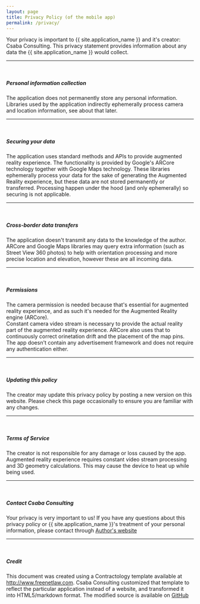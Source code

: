 ```yaml
---
layout: page
title: Privacy Policy (of the mobile app)
permalink: /privacy/
---
```

<div class="section">
  <div class="row">
    <div class="col s12">
      Your privacy is important to {{ site.application_name }} and it's creator:
      Csaba Consulting. This privacy statement provides information about any data
      the {{ site.application_name }} would collect.
    </div>
  </div>
</div>

<hr>
<br>

<div class="section">
  <h5>Personal information collection</h5>

  <div class="row">
    <div class="col s12">
      The application does not permanently store any personal information.
      Libraries used by the application indirectly ephemerally process camera and location information,
      see about that later.
    </div>
  </div>
</div>

<hr>
<br>

<div class="section">
  <h5>Securing your data</h5>

  <div class="row">
    <div class="col s12">
      The application uses standard methods and APIs to provide augmented reality experience.
      The functionality is provided by Google's ARCore technology together with Google Maps technology.
      These libraries ephemerally process your data for the sake of generating the Augmented Reality
      experience, but these data are not stored permanently or transferred. Processing happen under the hood
      (and only ephemerally) so securing is not applicable.
    </div>
  </div>
</div>

<hr>
<br>

<div class="section">
  <h5>Cross-border data transfers</h5>

  <div class="row">
    <div class="col s12">
      The application doesn't transmit any data to the knowledge of the author. ARCore and Google Maps
      libraries may query extra information (such as Street View 360 photos) to help with orientation
      processing and more precise location and elevation, however these are all incoming data.
    </div>
  </div>
</div>

<hr>
<br>

<div class="section">
  <h5>Permissions</h5>

  <div class="row">
    <div class="col s12">
      The camera permission is needed because that's essential for augmented reality experience,
      and as such it's needed for the Augmented Reality engine (ARCore).
    </div>
  </div>

  <div class="row">
    <div class="col s12">
      Constant camera video stream is necessary to provide the actual reality part of the
      augmented reality experience. ARCore also uses that to continuously correct orinetation drift
      and the placement of the map pins.
    </div>
  </div>

  <div class="row">
    <div class="col s12">
      The app doesn't contain any advertisement framework and does not require any authentication either.
    </div>
  </div>
</div>

<hr>
<br>

<div class="section">
  <h5>Updating this policy</h5>

  <div class="row">
    <div class="col s12">
      The creator may update this privacy policy by posting a new version on this website.
      Please check this page occasionally to ensure you are familiar with any changes.
    </div>
  </div>
</div>

<hr>
<br>

<div class="section">
  <h5>Terms of Service</h5>

  <div class="row">
    <div class="col s12">
      The creator is not responsible for any damage or loss caused by the app.
      Augmented reality experience requires constant video stream processing and 3D geometry calculations.
      This may cause the device to heat up while being used.
    </div>
  </div>
</div>

<hr>
<br>

<div class="section">
  <h5>Contact Csaba Consulting</h5>

  <div class="row">
    <div class="col s12">
      Your privacy is very important to us! If you have any questions about this privacy policy or {{ site.application_name }}'s treatment of your personal information, please contact through <a href="https://csaba.page/">Author's website</a>
    </div>
  </div>
</div>

<hr>
<br>

<div class="section">
  <h5>Credit</h5>

  <div class="row">
    <div class="col s12">
      This document was created using a Contractology template available at <a href="http://www.freenetlaw.com/">http://www.freenetlaw.com</a>.
      Csaba Consulting customized that template to reflect the particular application instead of a website,
      and transformed it into HTML5/markdown format. The modified source is available on 
      <a href="https://github.com/TreeWalks/TreeWalks.github.io/blob/master/privacy-statement.md">GitHub</a>
    </div>
  </div>
</div>
